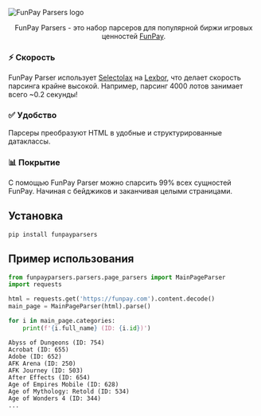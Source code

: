![FunPay Parsers logo](https://repository-images.githubusercontent.com/987755633/dc43078b-d948-4a54-8beb-e76cd864b9d7)

<p align=center>FunPay Parsers - это набор парсеров для популярной биржи игровых ценностей <a href="https://funpay.com">FunPay</a>.</p>

### ⚡ Скорость
FunPay Parser использует [Selectolax](https://github.com/rushter/selectolax) на [Lexbor](https://github.com/lexbor/lexbor),
что делает скорость парсинга крайне высокой. Например, парсинг 4000 лотов занимает всего ~0.2 секунды!

### ✅ Удобство
Парсеры преобразуют HTML в удобные и структурированные датаклассы.

### 📊 Покрытие
С помощью FunPay Parser можно спарсить 99% всех сущностей FunPay. Начиная с бейджиков и заканчивая целыми страницами.

## Установка
```commandline
pip install funpayparsers
```

## Пример использования
```python
from funpayparsers.parsers.page_parsers import MainPageParser
import requests

html = requests.get('https://funpay.com').content.decode()
main_page = MainPageParser(html).parse()

for i in main_page.categories:
    print(f'{i.full_name} (ID: {i.id})')
```
```
Abyss of Dungeons (ID: 754)
Acrobat (ID: 655)
Adobe (ID: 652)
AFK Arena (ID: 250)
AFK Journey (ID: 503)
After Effects (ID: 654)
Age of Empires Mobile (ID: 628)
Age of Mythology: Retold (ID: 534)
Age of Wonders 4 (ID: 344)
...
```